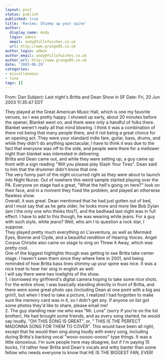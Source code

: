 ```yaml
---
layout: post
status: publish
published: true
title: 'Review: Shimmy up your spine'
author:
  display_name: Andy
  login: admin
  email: andy@fullofwishes.co.uk
  url: http://www.grange85.co.uk
author_login: admin
author_email: andy@fullofwishes.co.uk
author_url: http://www.grange85.co.uk
date: '2003-06-29'
categories:
- miscellaneous
- luna
tags: []
---
```


From: Dan
Subject: Last night's Britta and Dean Show in SF
Date: Fri, 20 Jun 2003 11:35:47 EDT


<p>They played at the Great American Music Hall, which is one my favorite venues, so I was pretty happy. I showed up early, about 20 minutes before the opener, Blanket went on, and there were only a handful of folks there. Blanket weren't really all that mind blowing. I think it was a combination of there not being that many people there, and it not being a great choice for an opening act. They were your standard indie fare, guitar, bass, drums, and while they didn't do anything spectacular, I have to think it was due to the fact that everyone was off to the side, and people were there for a mellower night than blanket was interested in delivering. <br />Britta and Dean came out, and while they were setting up, a guy came up front with a sign reading "Will you please play Slash Your Tires". Dean said to him that the drummer didn't know that one. <br />The very funny part of the night occurred right as they were about to launch into Night Nurse. Out of nowhere this weird sample started playing over the PA. Everyone on stage had a great, "What the hell's going on here?" look on their face, and in a moment they fixed the problem, and played an otherwise flawless show. <br />Overall, it was great. Dean mentioned that he had just gotten out of bed, and I must say that as he gets older, he looks more and more like Bob Dylan (am I the only one who thinks this?), and the bedhead last night was in full effect. I have to add to this though, he was wearing white jeans. For a guy with such style, white jeans? Well, who am I to question a rock star, I suppose. <br />They played pretty much everything on L'avventura, as well as Mermaid Eyes, Bonnie and Clyde, and a beautiful rendition of Hearing Voices. Angel Corpus Christie also came on stage to sing on Threw it Away, which was pretty cool. <br />One of the biggest highlights though was getting to see Britta take center stage. I haven't seen them since they where here in 2001, and being reminded of how Britta bass lines shimmy up your spine was nice. It was a nice treat to hear her sing in english as well. <br />I will say there were two lowlights of the show. <br />1. i borrowed my girlfriend's digital camera hoping to take some nice shots. For the entire show, I was basically standing directly in front of Britta, and there were some great photo ops (including Dean at one point with a big ass grin!), but when I tried to take a picture, I realized I had forgotten to make sure the memory card was in it, so I didn't get any. If anyone on list got some photos they'd like to share, please email me! <br />2. The guy standing near me who was "Mr. Luna" (sorry if you're on the list brother). He had brought some friends, and as every song started, he would say loudly, "OH THIS SONG IS GREAT", or, " THIS IS THE PERFECT MADONNA SONG FOR THEM TO COVER". This would have been all right, except that he would then sing along loudly with every song, including during Britta's backing vocal "wooo-ooooo-ooooo" type things. It was a little obnoxious. I'm sure people here may disagree, but if I'm paying 15 bucks, I'd rather hear Britta and Dean's vocals and witty banter than some fellow who needs everyone to know that HE IS THE BIGGEST FAN, EVER!</p>
